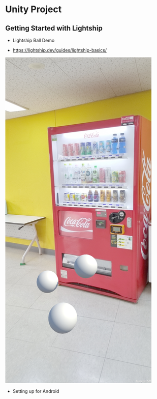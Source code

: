 # Unity Project

## Getting Started with Lightship

* Lightship Ball Demo
- https://lightship.dev/guides/lightship-basics/
<img src='screenshot/Screenshot_20220805-125309_Lightship Ball Demo1.jpg' />


* Setting up for Android

